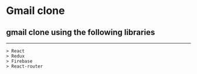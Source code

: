 # Gmail clone
## gmail clone using the following libraries
---
    > React
    > Redux
    > Firebase
    > React-router

